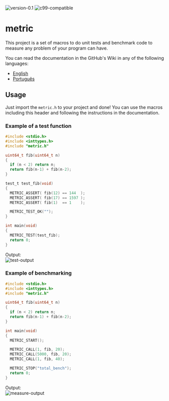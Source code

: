 ![version-0.1](https://img.shields.io/badge/version-0.1-lightgrey)
![c99-compatible](https://img.shields.io/static/v1?logo=c&logoColor=lightgrey&color=green&label=99&message=compatible)

# metric
This project is a set of macros to do unit tests and benchmark code to measure any problem of your program can have.

You can read the documentation in the GitHub's Wiki in any of the following languages:
* [English](https://github.com/Silva97/metric/wiki/English-home)
* [Português](https://github.com/Silva97/metric/wiki/Portuguese-home)

## Usage
Just import the `metric.h` to your project and done! You can use the macros including this header and following
the instructions in the documentation.

### Example of a test function
```c
#include <stdio.h>
#include <inttypes.h>
#include "metric.h"

uint64_t fib(uint64_t n)
{
  if (n < 2) return n;
  return fib(n-1) + fib(n-2);
}

test_t test_fib(void)
{
  METRIC_ASSERT( fib(12) == 144  );
  METRIC_ASSERT( fib(17) == 1597 );
  METRIC_ASSERT( fib(1)  == 1    );

  METRIC_TEST_OK("");
}

int main(void)
{
  METRIC_TEST(test_fib);
  return 0;
}
```

Output:  
![test-output](https://i.imgur.com/yXZ4riX.png)

### Example of benchmarking
```c
#include <stdio.h>
#include <inttypes.h>
#include "metric.h"

uint64_t fib(uint64_t n)
{
  if (n < 2) return n;
  return fib(n-1) + fib(n-2);
}

int main(void)
{
  METRIC_START();

  METRIC_CALL(1, fib, 20);
  METRIC_CALL(5000, fib, 20);
  METRIC_CALL(1, fib, 40);

  METRIC_STOP("total_bench");
  return 0;
}
```

Output:  
![measure-output](https://i.imgur.com/e0D3AXx.png)
